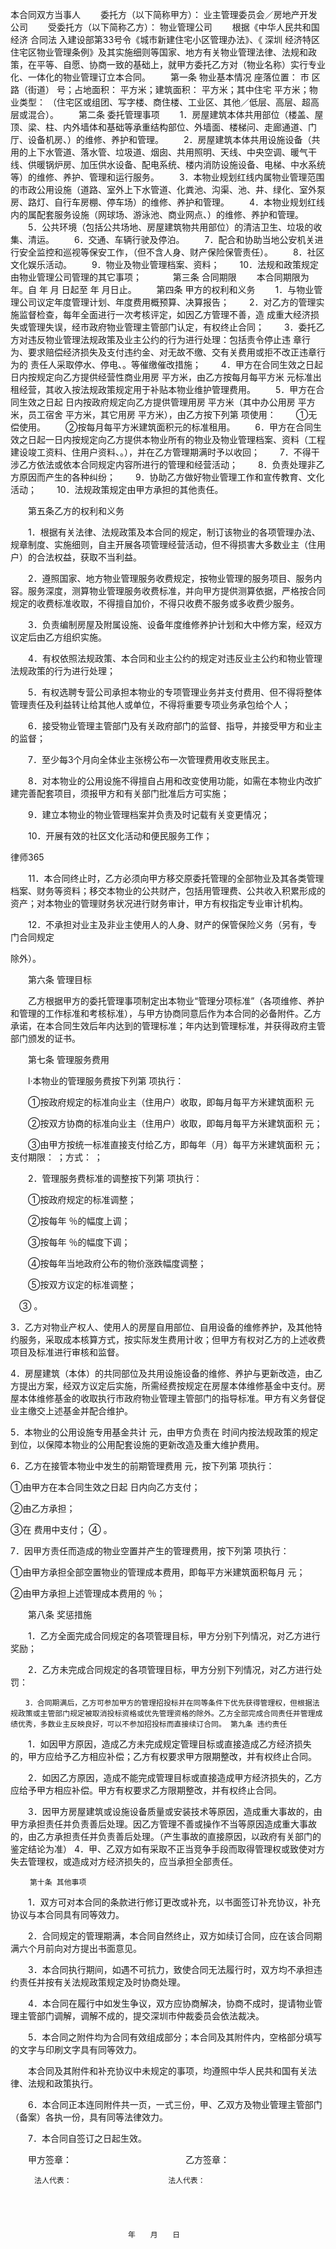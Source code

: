 
 本合同双方当事人
　　委托方（以下简称甲方）： 业主管理委员会／房地产开发公司
　　受委托方（以下简称乙方）： 物业管理公司
　　根据《中华人民共和国经济
合同法
入建设部第33号令《城市新建住宅小区管理办法》、《
深圳
经济特区住宅区物业管理条例》及其实施细则等国家、地方有关物业管理法律、法规和政策，在平等、自愿、协商一致的基础上，就甲方委托乙方对（物业名称）实行专业化、一体化的物业管理订立本合同。
　　第一条 物业基本情况
座落位置： 市 区 路（街道） 号；占地面积： 平方米；建筑面积： 平方米；其中住宅 平方米；物业类型： （住宅区或组团、写字楼、商住楼、工业区、其他／低层、高层、超高层或混合）。 
　　第二条 委托管理事项
　　1．房屋建筑本体共用部位（楼盖、屋顶、梁、柱、内外墙体和基础等承重结构部位、外墙面、楼梯问、走廊通道、门厅、设备机房、）的维修、养护和管理。
　　2．房屋建筑本体共用设施设备（共用的上下水管道、落水管、垃圾道、烟囱、共用照明、天线、中央空调、暖气干线、供暖锅炉房、加压供水设备、配电系统、楼内消防设施设备、电梯、中水系统等）的维修、养护、管理和运行服务。
　　3．本物业规划红线内属物业管理范围的市政公用设施（道路、室外上下水管道、化粪池、沟渠、池、井、绿化、室外泵房、路灯、自行车房棚、停车场）的维修、养护和管理。 
　　4．本物业规划红线内的属配套服务设施（网球场、游泳池、商业网点、）的维修、养护和管理。
　　5．公共环境（包括公共场地、房屋建筑物共用部位）的清洁卫生、垃圾的收集、清运。
　　6．交通、车辆行驶及停泊。
　　7．配合和协助当地公安机关进行安全监控和巡视等保安工作，（但不含人身、财产保险保管责任）。
　　8．社区文化娱乐活动。
　　9．物业及物业管理档案、资料；
　　10．法规和政策规定由物业管理公司管理的其它事项；
　
　　第三条 合同期限
　　本合同期限为 年。自 年 月 日起至 年 月日止。
　　第四条 甲方的权利和义务
　　1．与物业管理公司议定年度管理计划、年度费用概预算、决算报告；
　　2．对乙方的管理实施监督检查，每年全面进行一次考核评定，如因乙方管理不善，造
成重大经济损失或管理失误，经市政府物业管理主管部门认定，有权终止合同；
　　3．委托乙方对违反物业管理法规政策及业主公约的行为进行处理：包括责令停止违
章行为、要求赔偿经济损失及支付违约金、对无故不缴、交有关费用或拒不改正违章行为的 
责任人采取停水、停电、。等催缴催改措施；
　　4．甲方在合同生效之日起 日内按规定向乙方提供经营性商业用房 平方米，由乙方按每月每平方米 元标准出租经营，其收入按法规政策规定用于补贴本物业维护管理费用。
　　5．甲方在合同生效之日起 日内按政府规定向乙方提供管理用房 平方米（其中办公用房 平方米，员工宿舍 平方米，其它用房 平方米），由乙方按下列第 项使用：
　　①无偿使用。
　　②按每月每平方米建筑面积元的标准租用。
　　6．甲方在合同生效之日起一日内按规定向乙方提供本物业所有的物业及物业管理档案、资料（工程建设竣工资料、住用户资料、。），并在乙方管理期满时予以收回； 
　　7．不得干涉乙方依法或依本合同规定内容所进行的管理和经营活动；
　　8．负责处理非乙方原因而产生的各种纠纷；
　　9．协助乙方做好物业管理工作和宣传教育、文化活动；
　　10．法规政策规定由甲方承担的其他责任。
 

  　　第五条乙方的权利和义务
  
　　1．根据有关法律、法规政策及本合同的规定，制订该物业的各项管理办法、规章制度、实施细则，自主开展各项管理经营活动，但不得损害大多数业主（住用户）的合法权益，获取不当利益。
  
　　2．遵照国家、地方物业管理服务收费规定，按物业管理的服务项目、服务内容。服务深度，测算物业管理服务收费标准，并向甲方提供测算依据，严格按合同规定的收费标准收取，不得擅自加价，不得只收费不服务或多收费少服务。
  
　　3．负责编制房屋及附属设施、设备年度维修养护计划和大中修方案，经双方议定后由乙方组织实施。
  
　　4．有权依照法规政策、本合同和业主公约的规定对违反业主公约和物业管理法规政策的行为进行处理；
  
　　5．有权选聘专营公司承担本物业的专项管理业务并支付费用、但不得将整体管理责任及利益转让给其他人或单位，不得将重要专项业务承包给个人； 
  
　　6．接受物业管理主管部门及有关政府部门的监督、指导，并接受甲方和业主的监督；
  
　　7．至少每3个月向全体业主张榜公布一次管理费用收支账民主。
  
　　8．对本物业的公用设施不得擅自占用和改变使用功能，如需在本物业内改扩建完善配套项目，须报甲方和有关部门批准后方可实施； 
  
　　9．建立本物业的物业管理档案并负责及时记载有关变更情况；
  
　　10．开展有效的社区文化活动和便民服务工作；
  

 




 
律师365






　　11．本合同终止时，乙方必须向甲方移交原委托管理的全部物业及其各类管理档案、财务等资料；移交本物业的公共财产，包括用管理费、公共收入积累形成的资产；对本物业的管理财务状况进行财务审计，甲方有权指定专业审计机构。 

　　12．不承担对业主及非业主使用人的人身、财产的保管保险义务（另有，专门合同规定

除外）。

　　第六条 管理目标

　　乙方根据甲方的委托管理事项制定出本物业“管理分项标准”（各项维修、养护和管理的工作标准和考核标准），与甲方协商同意后作为本合同的必备附件。乙方承诺，在本合同生效后年内达到的管理标准；年内达到管理标准，并获得政府主管部门颁发的证书。 

　　第七条 管理服务费用

　　l·本物业的管理服务费按下列第 项执行：

　　①按政府规定的标准向业主（住用户）收取，即每月每平方米建筑面积 元

　　②按双方协商的标准向业主（住用户）收取，即每月每平方米建筑面积 元；

　　③由甲方按统一标准直接支付给乙方，即每年（月）每平方米建筑面积 元；支付期限： ；方式： ；





 　　2．管理服务费标准的调整按下列第 项执行：
 
　　①按政府规定的标准调整；
 
　　②按每年 ％的幅度上调；
 
　　③按每年 ％的幅度下调；
 
　　④按每年当地政府公布的物价涨跌幅度调整；
 
　　⑤按双方议定的标准调整；
 
　③ 。
 
3．乙方对物业产权人、使用人的房屋自用部位、自用设备的维修养护，及其他特约服务，采取成本核算方式，按实际发生费用计收；但甲方有权对乙方的上述收费项目及标准进行审核和监督。 
 
4．房屋建筑（本体）的共同部位及共用设施设备的维修、养护与更新改造，由乙方提出方案，经双方议定后实施，所需经费按规定在房屋本体维修基金中支付。房屋本体维修基金的收取执行市政府物业管理主管部门的指导标准。甲方有义务督促业主缴交上述基金并配合维护。
 
5．本物业的公用设施专用基金共计 元，由甲方负责在 时间内按法规政策的规定到位，以保障本物业的公用配套设施的更新改造及重大维护费用。
 
6．乙方在接管本物业中发生的前期管理费用 元，按下列第 项执行：
 
①由甲方在本合同生效之日起 日内向乙方支付；
 
②由乙方承担；
 
③在 费用中支付； ④ 。
 
7．因甲方责任而造成的物业空置并产生的管理费用，按下列第 项执行：
 
①由甲方承担全部空置物业的管理成本费用，即每平方米建筑面积每月 元；
 
②由甲方承担上述管理成本费用的 ％；
 


 

  　　第八条 奖惩措施
  
　　1．乙方全面完成合同规定的各项管理目标，甲方分别下列情况，对乙方进行奖励；
  


  

   　　2．乙方未完成合同规定的各项管理目标，甲方分别下列情况，对乙方进行处罚：
   


   

    　　3．合同期满后，乙方可参加甲方的管理招投标并在同等条件下优先获得管理权，但根据法规政策或主管部门规定被取消投标资格或优先管理资格的除外。乙方全部完成合同责任并管理成绩优秀，多数业主反映良好，可以不参加招投标而直接续订合同。 第九条 违约责任
    
　　1．如因甲方原因，造成乙方未完成规定管理目标或直接造成乙方经济损失的，甲方应给予乙方相应补偿；乙方有权要求甲方限期整改，并有权终止合同。 
    
　　2．如因乙方原因，造成不能完成管理目标或直接造成甲方经济损失的，乙方应给予甲方相应补偿。甲方有权要求乙方限期整改，并有权终止合同。
    
　　3．因甲方房屋建筑或设施设备质量或安装技术等原因，造成重大事故的，由甲方承担责任并负责善后处理。因乙方管理不善或操作不当等原因造成重大事故的，由乙方承担责任并负责善后处理。（产生事故的直接原因，以政府有关部门的鉴定结论为准） 4．甲、乙双方如有采取不正当竞争手段而取得管理权或致使对方失去管理权，或造成对方经济损失的，应当承担全部责任。 
    


    

     　　第十条 其他事项
     
　　1．双方可对本合同的条款进行修订更改或补充，以书面签订补充协议，补充协议与本合同具有同等效力。
     
　　2．合同规定的管理期满，本合同自然终止，双方如续订合同，应在该合同期满六个月前向对方提出书面意见。
     
　　3．本合同执行期间，如遇不可抗力，致使合同无法履行时，双方均不承担违约责任并按有关法规政策规定及时协商处理。
     
　　4．本合同在履行中如发生争议，双方应协商解决，协商不成时，提请物业管理主管部门调解，调解不成的，提交深圳市仲裁委员会依法裁决。 
     
　　5．本合同之附件均为合同有效组成部分；本合同及其附件内，空格部分填写的文字与印刷文字具有同等效力。
     
　　本合同及其附件和补充协议中未规定的事项，均遵照中华人民共和国有关法律、法规和政策执行。
     
　　6．本合同正本连同附件共一页，一式三份，甲、乙双方及物业管理主管部门（备案）各执一份，具有同等法律效力。 
     
　　7．本合同自签订之日起生效。
     
　　甲方签章：　　　　　　　　　　　　　乙方签章：
     


     

      　　法人代表：　　　　　　　　　　　　　法人代表：
      


      

       　　　　　　　　　　　　　　年　　月　　日
       

 
       

 
       
 
        
 
        
 
         


         
 

         


         


         
 
 
        
 
       
 
      

     

    

   

  

 


